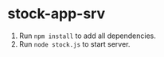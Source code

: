 # stock-app-srv

1. Run `npm install` to add all dependencies.
2. Run `node stock.js` to start server.
